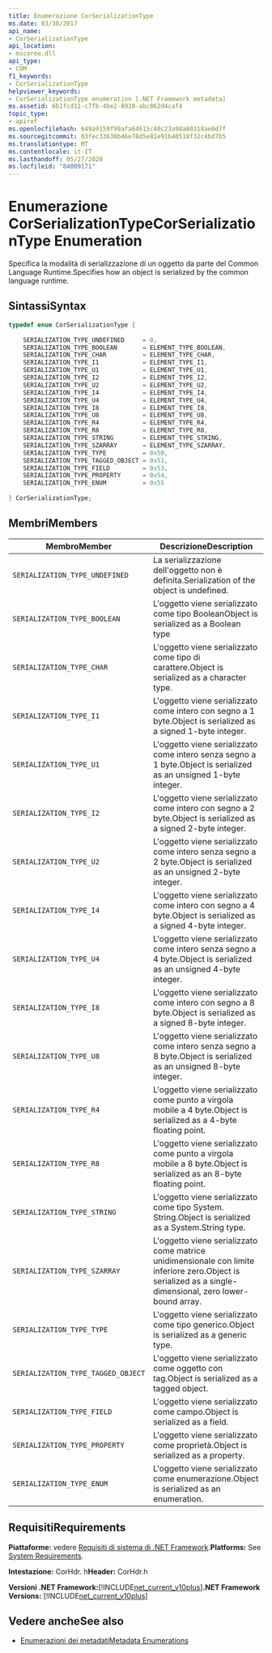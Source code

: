 ```yaml
---
title: Enumerazione CorSerializationType
ms.date: 03/30/2017
api_name:
- CorSerializationType
api_location:
- mscoree.dll
api_type:
- COM
f1_keywords:
- CorSerializationType
helpviewer_keywords:
- CorSerializationType enumeration [.NET Framework metadata]
ms.assetid: 6b1fcd11-c7fb-4be2-8910-abc862d4caf4
topic_type:
- apiref
ms.openlocfilehash: 649a9159f99afa64615c40c23a98a80318ae0d7f
ms.sourcegitcommit: 03fec33630b46e78d5e81e91b40518f32c4bd7b5
ms.translationtype: MT
ms.contentlocale: it-IT
ms.lasthandoff: 05/27/2020
ms.locfileid: "84009171"
---
```

# <a name="corserializationtype-enumeration"></a><span data-ttu-id="7763f-102">Enumerazione CorSerializationType</span><span class="sxs-lookup"><span data-stu-id="7763f-102">CorSerializationType Enumeration</span></span>
<span data-ttu-id="7763f-103">Specifica la modalità di serializzazione di un oggetto da parte del Common Language Runtime.</span><span class="sxs-lookup"><span data-stu-id="7763f-103">Specifies how an object is serialized by the common language runtime.</span></span>  
  
## <a name="syntax"></a><span data-ttu-id="7763f-104">Sintassi</span><span class="sxs-lookup"><span data-stu-id="7763f-104">Syntax</span></span>  
  
```cpp  
typedef enum CorSerializationType {  
  
    SERIALIZATION_TYPE_UNDEFINED     = 0,  
    SERIALIZATION_TYPE_BOOLEAN       = ELEMENT_TYPE_BOOLEAN,  
    SERIALIZATION_TYPE_CHAR          = ELEMENT_TYPE_CHAR,  
    SERIALIZATION_TYPE_I1            = ELEMENT_TYPE_I1,  
    SERIALIZATION_TYPE_U1            = ELEMENT_TYPE_U1,  
    SERIALIZATION_TYPE_I2            = ELEMENT_TYPE_I2,  
    SERIALIZATION_TYPE_U2            = ELEMENT_TYPE_U2,  
    SERIALIZATION_TYPE_I4            = ELEMENT_TYPE_I4,  
    SERIALIZATION_TYPE_U4            = ELEMENT_TYPE_U4,  
    SERIALIZATION_TYPE_I8            = ELEMENT_TYPE_I8,  
    SERIALIZATION_TYPE_U8            = ELEMENT_TYPE_U8,  
    SERIALIZATION_TYPE_R4            = ELEMENT_TYPE_R4,  
    SERIALIZATION_TYPE_R8            = ELEMENT_TYPE_R8,  
    SERIALIZATION_TYPE_STRING        = ELEMENT_TYPE_STRING,  
    SERIALIZATION_TYPE_SZARRAY       = ELEMENT_TYPE_SZARRAY,  
    SERIALIZATION_TYPE_TYPE          = 0x50,  
    SERIALIZATION_TYPE_TAGGED_OBJECT = 0x51,  
    SERIALIZATION_TYPE_FIELD         = 0x53,  
    SERIALIZATION_TYPE_PROPERTY      = 0x54,  
    SERIALIZATION_TYPE_ENUM          = 0x55  
  
} CorSerializationType;  
```  
  
## <a name="members"></a><span data-ttu-id="7763f-105">Membri</span><span class="sxs-lookup"><span data-stu-id="7763f-105">Members</span></span>  
  
|<span data-ttu-id="7763f-106">Membro</span><span class="sxs-lookup"><span data-stu-id="7763f-106">Member</span></span>|<span data-ttu-id="7763f-107">Descrizione</span><span class="sxs-lookup"><span data-stu-id="7763f-107">Description</span></span>|  
|------------|-----------------|  
|`SERIALIZATION_TYPE_UNDEFINED`|<span data-ttu-id="7763f-108">La serializzazione dell'oggetto non è definita.</span><span class="sxs-lookup"><span data-stu-id="7763f-108">Serialization of the object is undefined.</span></span>|  
|`SERIALIZATION_TYPE_BOOLEAN`|<span data-ttu-id="7763f-109">L'oggetto viene serializzato come tipo Boolean</span><span class="sxs-lookup"><span data-stu-id="7763f-109">Object is serialized as a Boolean type</span></span>|  
|`SERIALIZATION_TYPE_CHAR`|<span data-ttu-id="7763f-110">L'oggetto viene serializzato come tipo di carattere.</span><span class="sxs-lookup"><span data-stu-id="7763f-110">Object is serialized as a character type.</span></span>|  
|`SERIALIZATION_TYPE_I1`|<span data-ttu-id="7763f-111">L'oggetto viene serializzato come intero con segno a 1 byte.</span><span class="sxs-lookup"><span data-stu-id="7763f-111">Object is serialized as a signed 1-byte integer.</span></span>|  
|`SERIALIZATION_TYPE_U1`|<span data-ttu-id="7763f-112">L'oggetto viene serializzato come intero senza segno a 1 byte.</span><span class="sxs-lookup"><span data-stu-id="7763f-112">Object is serialized as an unsigned 1-byte integer.</span></span>|  
|`SERIALIZATION_TYPE_I2`|<span data-ttu-id="7763f-113">L'oggetto viene serializzato come intero con segno a 2 byte.</span><span class="sxs-lookup"><span data-stu-id="7763f-113">Object is serialized as a signed 2-byte integer.</span></span>|  
|`SERIALIZATION_TYPE_U2`|<span data-ttu-id="7763f-114">L'oggetto viene serializzato come intero senza segno a 2 byte.</span><span class="sxs-lookup"><span data-stu-id="7763f-114">Object is serialized as an unsigned 2-byte integer.</span></span>|  
|`SERIALIZATION_TYPE_I4`|<span data-ttu-id="7763f-115">L'oggetto viene serializzato come intero con segno a 4 byte.</span><span class="sxs-lookup"><span data-stu-id="7763f-115">Object is serialized as a signed 4-byte integer.</span></span>|  
|`SERIALIZATION_TYPE_U4`|<span data-ttu-id="7763f-116">L'oggetto viene serializzato come intero senza segno a 4 byte.</span><span class="sxs-lookup"><span data-stu-id="7763f-116">Object is serialized as an unsigned 4-byte integer.</span></span>|  
|`SERIALIZATION_TYPE_I8`|<span data-ttu-id="7763f-117">L'oggetto viene serializzato come intero con segno a 8 byte.</span><span class="sxs-lookup"><span data-stu-id="7763f-117">Object is serialized as a signed 8-byte integer.</span></span>|  
|`SERIALIZATION_TYPE_U8`|<span data-ttu-id="7763f-118">L'oggetto viene serializzato come intero senza segno a 8 byte.</span><span class="sxs-lookup"><span data-stu-id="7763f-118">Object is serialized as an unsigned 8-byte integer.</span></span>|  
|`SERIALIZATION_TYPE_R4`|<span data-ttu-id="7763f-119">L'oggetto viene serializzato come punto a virgola mobile a 4 byte.</span><span class="sxs-lookup"><span data-stu-id="7763f-119">Object is serialized as a 4-byte floating point.</span></span>|  
|`SERIALIZATION_TYPE_R8`|<span data-ttu-id="7763f-120">L'oggetto viene serializzato come punto a virgola mobile a 8 byte.</span><span class="sxs-lookup"><span data-stu-id="7763f-120">Object is serialized as an 8-byte floating point.</span></span>|  
|`SERIALIZATION_TYPE_STRING`|<span data-ttu-id="7763f-121">L'oggetto viene serializzato come tipo System. String.</span><span class="sxs-lookup"><span data-stu-id="7763f-121">Object is serialized as a System.String type.</span></span>|  
|`SERIALIZATION_TYPE_SZARRAY`|<span data-ttu-id="7763f-122">L'oggetto viene serializzato come matrice unidimensionale con limite inferiore zero.</span><span class="sxs-lookup"><span data-stu-id="7763f-122">Object is serialized as a single-dimensional, zero lower-bound array.</span></span>|  
|`SERIALIZATION_TYPE_TYPE`|<span data-ttu-id="7763f-123">L'oggetto viene serializzato come tipo generico.</span><span class="sxs-lookup"><span data-stu-id="7763f-123">Object is serialized as a generic type.</span></span>|  
|`SERIALIZATION_TYPE_TAGGED_OBJECT`|<span data-ttu-id="7763f-124">L'oggetto viene serializzato come oggetto con tag.</span><span class="sxs-lookup"><span data-stu-id="7763f-124">Object is serialized as a tagged object.</span></span>|  
|`SERIALIZATION_TYPE_FIELD`|<span data-ttu-id="7763f-125">L'oggetto viene serializzato come campo.</span><span class="sxs-lookup"><span data-stu-id="7763f-125">Object is serialized as a field.</span></span>|  
|`SERIALIZATION_TYPE_PROPERTY`|<span data-ttu-id="7763f-126">L'oggetto viene serializzato come proprietà.</span><span class="sxs-lookup"><span data-stu-id="7763f-126">Object is serialized as a property.</span></span>|  
|`SERIALIZATION_TYPE_ENUM`|<span data-ttu-id="7763f-127">L'oggetto viene serializzato come enumerazione.</span><span class="sxs-lookup"><span data-stu-id="7763f-127">Object is serialized as an enumeration.</span></span>|  
  
## <a name="requirements"></a><span data-ttu-id="7763f-128">Requisiti</span><span class="sxs-lookup"><span data-stu-id="7763f-128">Requirements</span></span>  
 <span data-ttu-id="7763f-129">**Piattaforme:** vedere [Requisiti di sistema di .NET Framework](../../get-started/system-requirements.md).</span><span class="sxs-lookup"><span data-stu-id="7763f-129">**Platforms:** See [System Requirements](../../get-started/system-requirements.md).</span></span>  
  
 <span data-ttu-id="7763f-130">**Intestazione:** CorHdr. h</span><span class="sxs-lookup"><span data-stu-id="7763f-130">**Header:** CorHdr.h</span></span>  
  
 <span data-ttu-id="7763f-131">**Versioni .NET Framework:**[!INCLUDE[net_current_v10plus](../../../../includes/net-current-v10plus-md.md)]</span><span class="sxs-lookup"><span data-stu-id="7763f-131">**.NET Framework Versions:** [!INCLUDE[net_current_v10plus](../../../../includes/net-current-v10plus-md.md)]</span></span>  
  
## <a name="see-also"></a><span data-ttu-id="7763f-132">Vedere anche</span><span class="sxs-lookup"><span data-stu-id="7763f-132">See also</span></span>

- [<span data-ttu-id="7763f-133">Enumerazioni dei metadati</span><span class="sxs-lookup"><span data-stu-id="7763f-133">Metadata Enumerations</span></span>](metadata-enumerations.md)
